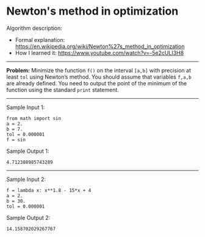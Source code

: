 # Newton's method in optimization

Algorithm description:
* Formal explanation: https://en.wikipedia.org/wiki/Newton%27s_method_in_optimization
* How I learned it: https://www.youtube.com/watch?v=-5e2cULI3H8



---


**Problem:** Minimize the function `f()` on the interval `[a,b]` with precision at least `tol` using Newton’s method. You should assume that variables `f,a,b` are already defined. You need to output the point of the minimum of the function using the standard `print` statement.

---

Sample Input 1:
```
from math import sin
a = 2.
b = 7.
tol = 0.000001
f = sin
```
Sample Output 1:
```
4.712388985743289
```


---


Sample Input 2:
```
f = lambda x: x**1.8 - 15*x + 4
a = 2.
b = 30.
tol = 0.000001
```
Sample Output 2:
```
14.158702029267767
```

